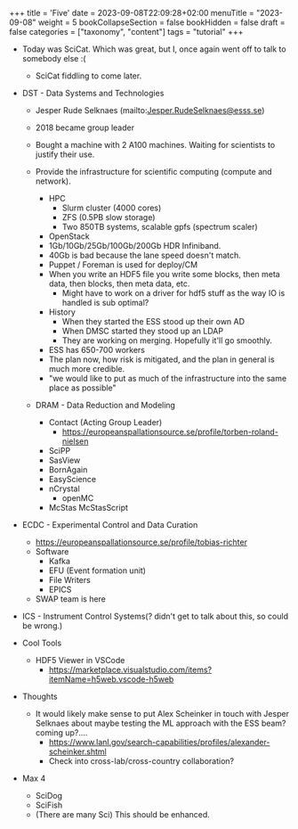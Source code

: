 +++
title = 'Five'
date = 2023-09-08T22:09:28+02:00
menuTitle = "2023-09-08"
weight = 5
bookCollapseSection = false
bookHidden = false
draft = false
categories = ["taxonomy", "content"]
tags = "tutorial"
+++
- Today was SciCat. Which was great, but I, once again went off to talk to somebody else :(
  - SciCat fiddling to come later.

- DST - Data Systems and Technologies
  - Jesper Rude Selknaes (mailto:Jesper.RudeSelknaes@esss.se)
  - 2018 became group leader
  - Bought a machine with 2 A100 machines. Waiting for scientists to justify their use.
  - Provide the infrastructure for scientific computing (compute and network).
    - HPC
      - Slurm cluster (4000 cores)
      - ZFS (0.5PB slow storage)
      - Two 850TB systems, scalable gpfs (spectrum scaler)
    - OpenStack
    - 1Gb/10Gb/25Gb/100Gb/200Gb HDR Infiniband.
    - 40Gb is bad because the lane speed doesn't match.
    - Puppet / Foreman is used for deploy/CM
    - When you write an HDF5 file you write some blocks, then meta data, then blocks, then meta data, etc.
      - Might have to work on a driver for hdf5 stuff as the way IO is handled is sub optimal?
    - History
      - When they started the ESS stood up their own AD
      - When DMSC started they stood up an LDAP
      - They are working on merging. Hopefully it'll go smoothly.
    - ESS has 650-700 workers
    - The plan now, how risk is mitigated, and the plan in general is much more credible.
    - "we would like to put as much of the infrastructure into the same place as possible"

  - DRAM - Data Reduction and Modeling
    - Contact (Acting Group Leader)
      - https://europeanspallationsource.se/profile/torben-roland-nielsen
    - SciPP
    - SasView
    - BornAgain
    - EasyScience
    - nCrystal
      - openMC
    - McStas McStasScript

- ECDC - Experimental Control and Data Curation
  - https://europeanspallationsource.se/profile/tobias-richter
  - Software
    - Kafka
    - EFU (Event formation unit)
    - File Writers
    - EPICS
  - SWAP team is here

- ICS - Instrument Control Systems(? didn't get to talk about this, so could be wrong.)

- Cool Tools
  - HDF5 Viewer in VSCode
    - https://marketplace.visualstudio.com/items?itemName=h5web.vscode-h5web

- Thoughts
  - It would likely make sense to put Alex Scheinker in touch with Jesper Selknaes about maybe testing the ML approach with the ESS beam? coming up?.... 
    - https://www.lanl.gov/search-capabilities/profiles/alexander-scheinker.shtml
    - Check into cross-lab/cross-country collaboration? 

- Max 4
  - SciDog
  - SciFish
  - (There are many Sci<Animal>) This should be enhanced.